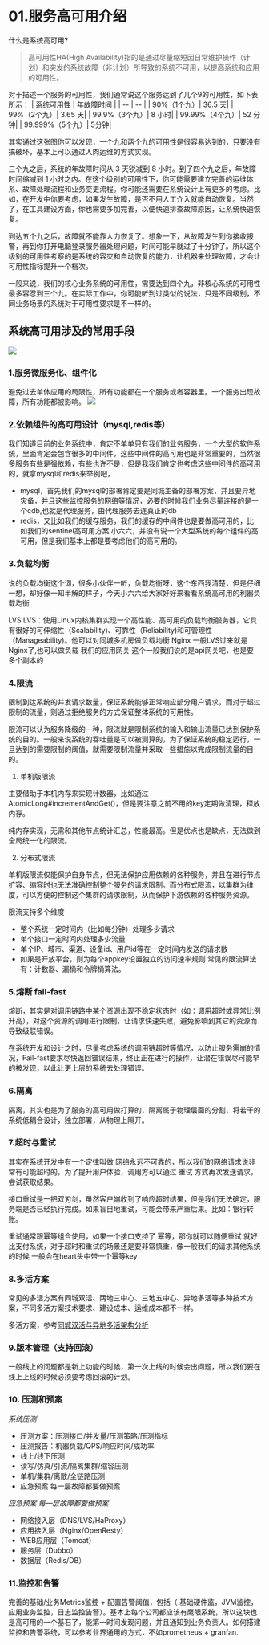 # 01.服务高可用介绍

什么是系统高可用?

> 高可用性HA(High Availability)指的是通过尽量缩短因日常维护操作（计划）和突发的系统故障（非计划）所导致的系统不可用，以提高系统和应用的可用性。

对于描述一个服务的可用性，我们通常说这个服务达到了几个9的可用性，如下表所示：
| 系统可用性 | 年故障时间 |
| -- | -- |
| 90%（1个九）| 36.5 天|
| 99%（2个九）| 3.65 天|
| 99.9%（3个九）|  8 小时|
| 99.99%（4个九）| 52 分钟|
| 99.999%（5个九）| 5分钟|


其实通过这张图你可以发现，一个九和两个九的可用性是很容易达到的，只要没有搞破坏，基本上可以通过人肉运维的方式实现。

三个九之后，系统的年故障时间从 3 天锐减到 8 小时。到了四个九之后，年故障时间缩减到 1 小时之内。在这个级别的可用性下，你可能需要建立完善的运维体系、故障处理流程和业务变更流程。你可能还需要在系统设计上有更多的考虑。比如，在开发中你要考虑，如果发生故障，是否不用人工介入就能自动恢复。当然了，在工具建设方面，你也需要多加完善，以便快速排查故障原因，让系统快速恢复。

到达五个九之后，故障就不能靠人力恢复了。想象一下，从故障发生到你接收报警，再到你打开电脑登录服务器处理问题，时间可能早就过了十分钟了。所以这个级别的可用性考察的是系统的容灾和自动恢复的能力，让机器来处理故障，才会让可用性指标提升一个档次。

一般来说，我们的核心业务系统的可用性，需要达到四个九，非核心系统的可用性最多容忍到三个九。在实际工作中，你可能听到过类似的说法，只是不同级别，不同业务场景的系统对于可用性要求是不一样的。

## 系统高可用涉及的常用手段

![](/images/service_ha.jpeg)

### 1.服务微服务化、组件化

避免过去单体应用的局限性，所有功能都在一个服务或者容器里。一个服务出现故障，所有功能都被影响。
![](/images/service_ha_01.jpeg)


### 2.依赖组件的高可用设计（mysql,redis等）

我们知道目前的业务系统中，肯定不单单只有我们的业务服务，一个大型的软件系统，里面肯定会包含很多的中间件，这些中间件的高可用也是非常重要的，当然很多服务有些是强依赖，有些也许不是，但是我我们肯定也考虑这些中间件的高可用的，就拿mysql和redis来举例吧，

- mysql，首先我们的mysql的部署肯定要是同城主备的部署方案，并且要异地灾备，并且这些监控服务的网络等情况，必要的时候我们业务尽量连接的是一个cdb,也就是代理服务，由代理服务去连真正的db
- redis，又比如我们的缓存服务，我们的缓存的中间件也是要做高可用的，比如我们的sentinel高可用方案 小六六，并没有说一个大型系统的每个组件的高可用，但是我们基本上都是要考虑他们的高可用的。

### 3.负载均衡

说的负载均衡这个词，很多小伙伴一听，负载均衡呀，这个东西我清楚，但是仔细一想，却好像一知半解的样子，今天小六六给大家好好来看看系统高可用的利器负载均衡

LVS LVS：使用Linux内核集群实现一个高性能、高可用的负载均衡服务器，它具有很好的可伸缩性（Scalability)、可靠性（Reliability)和可管理性（Manageability)。他可以对同城多机房做负载均衡
Nginx 一般LVS过来就是Nginx了,也可以做负载
我们的应用网关 这个一般我们说的是api网关吧，也是要多个副本的

### 4.限流

限制到达系统的并发请求数量，保证系统能够正常响应部分用户请求，而对于超过限制的流量，则通过拒绝服务的方式保证整体系统的可用性。

限流可以认为服务降级的一种，限流就是限制系统的输入和输出流量已达到保护系统的目的。一般来说系统的吞吐量是可以被测算的，为了保证系统的稳定运行，一旦达到的需要限制的阈值，就需要限制流量并采取一些措施以完成限制流量的目的。

1. 单机版限流

主要借助于本机内存来实现计数器，比如通过AtomicLong#incrementAndGet()，但是要注意之前不用的key定期做清理，释放内存。

纯内存实现，无需和其他节点统计汇总，性能最高。但是优点也是缺点，无法做到全局统一化的限流。

2. 分布式限流

单机版限流仅能保护自身节点，但无法保护应用依赖的各种服务，并且在进行节点扩容、缩容时也无法准确控制整个服务的请求限制。而分布式限流，以集群为维度，可以方便的控制这个集群的请求限制，从而保护下游依赖的各种服务资源。


限流支持多个维度

- 整个系统一定时间内（比如每分钟）处理多少请求
- 单个接口一定时间内处理多少流量
- 单个IP、城市、渠道、设备id、用户id等在一定时间内发送的请求数
- 如果是开放平台，则为每个appkey设置独立的访问速率规则 常见的限流算法有：计数器、漏桶和令牌桶算法。

### 5.熔断 fail-fast

熔断，其实是对调用链路中某个资源出现不稳定状态时（如：调用超时或异常比例升高），对这个资源的调用进行限制，让请求快速失败，避免影响到其它的资源而导致级联错误。

在系统开发和设计之时，尽量考虑系统的调用链超时等情况，以防止服务需崩的情况，Fail-fast要求尽快返回错误结果，终止正在进行的操作，让潜在错误尽可能早的被发现，以此让更上层的系统去处理错误。

### 6.隔离

隔离，其实也是为了服务的高可用做打算的，隔离属于物理层面的分割，将若干的系统低耦合设计，独立部署，从物理上隔开。

### 7.超时与重试

其实在系统开发中有一个定律叫做 网络永远不可靠的，所以我们的网络请求说非常有可能超时的，为了提升用户体验，调用方可以通过 重试 方式再次发送请求，尝试获取结果。

接口重试是一把双刃剑，虽然客户端收到了响应超时结果，但是我们无法确定，服务端是否已经执行完成。如果盲目地重试，可能会带来严重后果。比如：银行转账。

重试通常跟幂等组合使用，如果一个接口支持了 幂等，那你就可以随便重试 就好比支付系统，对于超时和重试的场景还是要非常慎重，像一般我们的请求其他系统的时候 一般会在heart头中带一个幂等key

### 8.多活方案

常见的多活方案有同城双活、两地三中心、三地五中心、异地多活等多种技术方案，不同多活方案技术要求、建设成本、运维成本都不一样。

多活方案，参考[同城双活与异地多活架构分析](https://cloud.tencent.com/developer/article/1696857)

### 9.版本管理（支持回滚）

一般线上的问题都是新上功能的时候，第一次上线的时候会出问题，所以我们要在线上上线的时候必须要考虑回滚的计划。


### 10. 压测和预案

*系统压测*
- 压测方案：压测接口/并发量/压测策略/压测指标
- 压测报告：机器负载/QPS/响应时间/成功率
- 线上/线下压测
- 读写/仿真/引流/隔离集群/缩容压测
- 单机/集群/离散/全链路压测
- 应急预案 每一层故障都要做预案

*应急预案 每一层故障都要做预案*

- 网络接入层（DNS/LVS/HaProxy）
- 应用接入层（Nginx/OpenResty）
- WEB应用层（Tomcat）
- 服务层（Dubbo）
- 数据层（Redis/DB）

### 11.监控和告警

完善的基础/业务Metrics监控 + 配置告警阈值，包括（ 基础硬件监，JVM监控，应用业务监控，日志监控告警）。基本上每个公司都应该有鹰眼系统，所以这块也是高可用的一个基石了，能第一时间发现问题，并且通知到业务负责人。如何搭建监控和告警系统，可以参考业界通用的方式，不如prometheus + granfan.



